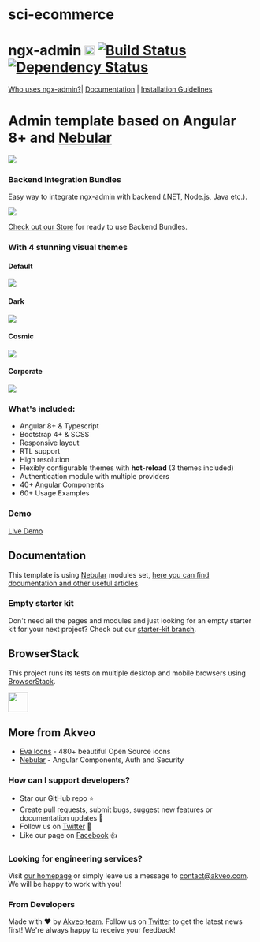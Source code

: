 # sci-ecommerce

# ngx-admin [<img src="https://i.imgur.com/oMcxwZ0.png" alt="Eva Design System" height="20px" />](https://hubs.ly/H0n4ZDy0) [![Build Status](https://travis-ci.org/akveo/ngx-admin.svg?branch=master)](https://travis-ci.org/akveo/ngx-admin) [![Dependency Status](https://david-dm.org/akveo/ngx-admin/status.svg)](https://david-dm.org/akveo/ng2-admin)

[Who uses ngx-admin?](https://github.com/akveo/ngx-admin/issues/1645)| [Documentation](https://hubs.ly/H0n4Sfq0) | [Installation Guidelines](https://hubs.ly/H0n4Svc0)

# Admin template based on Angular 8+ and <a href="https://github.com/akveo/nebular">Nebular</a>
<a target="_blank" href="https://hubs.ly/H0n4Sw20"><img src="https://i.imgur.com/mFdqvgG.png"/></a>

### Backend Integration Bundles
Easy way to integrate ngx-admin with backend (.NET, Node.js, Java etc.).

<a target="_blank" href="https://hubs.ly/H0n4ZxC0">
  <img src="https://i.imgur.com/Ywbs8cl.png"/>
</a>

[Check out our Store](https://hubs.ly/H0n4Zvy0) for ready to use Backend Bundles.

### With 4 stunning visual themes



#### Default
<a target="_blank" href="https://hubs.ly/H0n4Tgv0"><img src="https://i.imgur.com/Kn3xDKQ.png"/></a>

#### Dark
<a target="_blank" href="https://hubs.ly/H0n4Th20"><img src="https://i.imgur.com/FAn5iXY.png"/></a>

#### Cosmic
<a target="_blank" href="https://hubs.ly/H0n4Tj80"><img src="https://i.imgur.com/iJu2YDF.png"/></a>

#### Corporate
<a target="_blank" href="https://hubs.ly/H0n4TDQ0"><img src="https://i.imgur.com/GpUt6NW.png"/></a>

### What's included:

- Angular 8+ & Typescript
- Bootstrap 4+ & SCSS
- Responsive layout
- RTL support
- High resolution
- Flexibly configurable themes with **hot-reload** (3 themes included)
- Authentication module with multiple providers
- 40+ Angular Components
- 60+ Usage Examples

### Demo

<a target="_blank" href="https://hubs.ly/H0n4Tk70">Live Demo</a>

## Documentation
This template is using [Nebular](https://github.com/akveo/nebular) modules set, [here you can find documentation and other useful articles](https://hubs.ly/H0n4ZPt0).

### Empty starter kit
Don't need all the pages and modules and just looking for an empty starter kit for your next project? Check out our [starter-kit branch](https://github.com/akveo/ngx-admin/tree/starter-kit).

## BrowserStack
This project runs its tests on multiple desktop and mobile browsers using [BrowserStack](http://www.browserstack.com).

<img src="https://cloud.githubusercontent.com/assets/131406/22254249/534d889e-e254-11e6-8427-a759fb23b7bd.png" height="40" />

## More from Akveo

- [Eva Icons](https://github.com/akveo/eva-icons) - 480+ beautiful Open Source icons
- [Nebular](https://github.com/akveo/nebular) - Angular Components, Auth and Security

### How can I support developers?
- Star our GitHub repo :star:
- Create pull requests, submit bugs, suggest new features or documentation updates :wrench:
- Follow us on [Twitter](https://twitter.com/akveo_inc) :feet:
- Like our page on [Facebook](https://www.facebook.com/akveo/) :thumbsup:

### Looking for engineering services?
Visit [our homepage](https://hubs.ly/H0n4YJt0) or simply leave us a message to [contact@akveo.com](mailto:contact@akveo.com). We will be happy to work with you!

### From Developers
Made with :heart: by [Akveo team](https://hubs.ly/H0n4YwQ0). Follow us on [Twitter](https://twitter.com/akveo_inc) to get the latest news first!
We're always happy to receive your feedback!